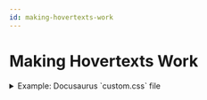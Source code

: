 ```yaml
---
id: making-hovertexts-work
---
```


# Making Hovertexts Work



<details>
    <summary>Example: Docusaurus `custom.css` file</summary>
/**
 * Any CSS included here will be global. The classic template
 * bundles Infima by default. Infima is a CSS framework designed to
 * work well for content-centric websites.
 */

/* You can override the default Infima variables here. */
:root {
  --ifm-color-primary: #ac3c7a;
  --ifm-color-primary-dark: #9b366e;
  --ifm-color-primary-darker: #923368;
  --ifm-color-primary-darkest: #782a55;
  --ifm-color-primary-light: #bd4286;
  --ifm-color-primary-lighter: #c04b8c;
  --ifm-color-primary-lightest: #c9649c;
  --ifm-code-font-size: 95%;
}
html[data-theme='dark'] {
  background: var(--ifm-color-emphasis-100);
}

.docusaurus-highlight-code-line {
  background-color: rgb(72, 77, 91);
  display: block;
  margin: 0 calc(-1 * var(--ifm-pre-padding));
  padding: 0 var(--ifm-pre-padding);
}

.hero
  .button.button--secondary.button--outline:not(.button--active):not(:hover) {
  color: var(--ifm-color-secondary);
}

a[hovertext] {
  position: relative;
  cursor: help;
  font-weight: 600;
}

a[hovertext]::after {
  content: attr(hoverText);
  position: absolute;
  width: max-content;
  background: var(--ifm-color-content);
  color: var(--ifm-color-content-inverse);
  font-size: var(--ifm-code-font-size);
  font-weight: 400;
  max-width: 25vw;
  padding: 4px 8px;
  border-radius: 4px;
  line-height: 1.2em;
  white-space: pre-wrap;
  word-break: break-word;
  top: calc(100% + 10px);
  transform: translateX(-50%);
  transition: opacity 0.3s, visibility 0.3s;
  pointer-events: none;
  z-index: 1;
  opacity: 0;
  visibility: hidden;
}

a[hovertext]:hover::after {
  visibility: visible;
  opacity: .95;
}
</details>
